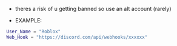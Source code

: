 * theres a risk of u getting banned so use an alt account (rarely)

* EXAMPLE:

```lua
User_Name = "Roblox"
Web_Hook = "https://discord.com/api/webhooks/xxxxxx"
```
